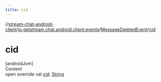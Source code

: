 ```yaml
---
title: cid
---
```

//[stream-chat-android-client](../../../index.md)/[io.getstream.chat.android.client.events](../index.md)/[MessageDeletedEvent](index.md)/[cid](cid.md)



# cid  
[androidJvm]  
Content  
open override val [cid](cid.md): [String](https://kotlinlang.org/api/latest/jvm/stdlib/kotlin/-string/index.html)  



